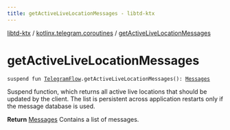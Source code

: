 ```yaml
---
title: getActiveLiveLocationMessages - libtd-ktx
---
```


[libtd-ktx](../index.html) / [kotlinx.telegram.coroutines](index.html) / [getActiveLiveLocationMessages](./get-active-live-location-messages.html)

# getActiveLiveLocationMessages

`suspend fun `[`TelegramFlow`](../kotlinx.telegram.core/-telegram-flow/index.html)`.getActiveLiveLocationMessages(): `[`Messages`](https://tdlibx.github.io/td/docs/org/drinkless/td/libcore/telegram/TdApi.Messages.html)

Suspend function, which returns all active live locations that should be updated by the client.
The list is persistent across application restarts only if the message database is used.

**Return**
[Messages](https://tdlibx.github.io/td/docs/org/drinkless/td/libcore/telegram/TdApi.Messages.html) Contains a list of messages.

